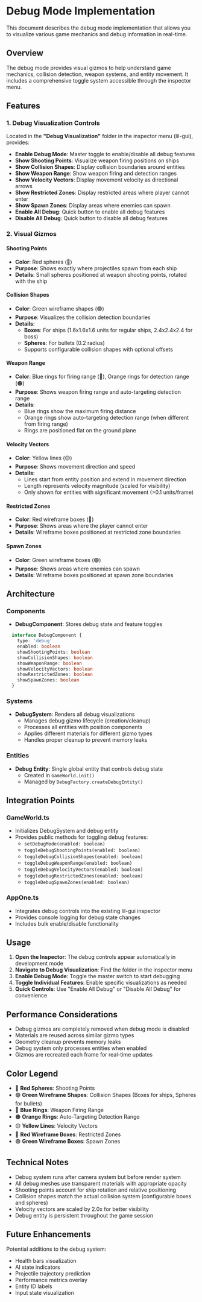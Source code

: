 # Debug Mode Implementation

This document describes the debug mode implementation that allows you to visualize various game mechanics and debug information in real-time.

## Overview

The debug mode provides visual gizmos to help understand game mechanics, collision detection, weapon systems, and entity movement. It includes a comprehensive toggle system accessible through the inspector menu.

## Features

### 1. Debug Visualization Controls

Located in the **"Debug Visualization"** folder in the inspector menu (lil-gui), provides:

* **Enable Debug Mode**: Master toggle to enable/disable all debug features
* **Show Shooting Points**: Visualize weapon firing positions on ships
* **Show Collision Shapes**: Display collision boundaries around entities
* **Show Weapon Range**: Show weapon firing and detection ranges
* **Show Velocity Vectors**: Display movement velocity as directional arrows
* **Show Restricted Zones**: Display restricted areas where player cannot enter
* **Show Spawn Zones**: Display areas where enemies can spawn
* **Enable All Debug**: Quick button to enable all debug features
* **Disable All Debug**: Quick button to disable all debug features

### 2. Visual Gizmos

#### Shooting Points

* **Color**: Red spheres (🔴)
* **Purpose**: Shows exactly where projectiles spawn from each ship
* **Details**: Small spheres positioned at weapon shooting points, rotated with the ship

#### Collision Shapes

* **Color**: Green wireframe shapes (🟢)
* **Purpose**: Visualizes the collision detection boundaries
* **Details**:
  + **Boxes**: For ships (1.6x1.6x1.6 units for regular ships, 2.4x2.4x2.4 for boss)
  + **Spheres**: For bullets (0.2 radius)
  + Supports configurable collision shapes with optional offsets

#### Weapon Range

* **Color**: Blue rings for firing range (🔵), Orange rings for detection range (🟠)
* **Purpose**: Shows weapon firing range and auto-targeting detection range
* **Details**:
  + Blue rings show the maximum firing distance
  + Orange rings show auto-targeting detection range (when different from firing range)
  + Rings are positioned flat on the ground plane

#### Velocity Vectors

* **Color**: Yellow lines (🟡)
* **Purpose**: Shows movement direction and speed
* **Details**:
  + Lines start from entity position and extend in movement direction
  + Length represents velocity magnitude (scaled for visibility)
  + Only shown for entities with significant movement (>0.1 units/frame)

#### Restricted Zones

* **Color**: Red wireframe boxes (🔴)
* **Purpose**: Shows areas where the player cannot enter
* **Details**: Wireframe boxes positioned at restricted zone boundaries

#### Spawn Zones

* **Color**: Green wireframe boxes (🟢)
* **Purpose**: Shows areas where enemies can spawn
* **Details**: Wireframe boxes positioned at spawn zone boundaries

## Architecture

### Components

* **DebugComponent**: Stores debug state and feature toggles

```typescript
  interface DebugComponent {
    type: 'debug'
    enabled: boolean
    showShootingPoints: boolean
    showCollisionShapes: boolean
    showWeaponRange: boolean
    showVelocityVectors: boolean
    showRestrictedZones: boolean
    showSpawnZones: boolean
  }
  ```

### Systems

* **DebugSystem**: Renders all debug visualizations
  + Manages debug gizmo lifecycle (creation/cleanup)
  + Processes all entities with position components
  + Applies different materials for different gizmo types
  + Handles proper cleanup to prevent memory leaks

### Entities

* **Debug Entity**: Single global entity that controls debug state
  + Created in `GameWorld.init()`
  + Managed by `DebugFactory.createDebugEntity()`

## Integration Points

### GameWorld.ts

* Initializes DebugSystem and debug entity
* Provides public methods for toggling debug features:
  + `setDebugMode(enabled: boolean)`
  + `toggleDebugShootingPoints(enabled: boolean)`
  + `toggleDebugCollisionShapes(enabled: boolean)`
  + `toggleDebugWeaponRange(enabled: boolean)`
  + `toggleDebugVelocityVectors(enabled: boolean)`
  + `toggleDebugRestrictedZones(enabled: boolean)`
  + `toggleDebugSpawnZones(enabled: boolean)`

### AppOne.ts

* Integrates debug controls into the existing lil-gui inspector
* Provides console logging for debug state changes
* Includes bulk enable/disable functionality

## Usage

1. **Open the Inspector**: The debug controls appear automatically in development mode
2. **Navigate to Debug Visualization**: Find the folder in the inspector menu
3. **Enable Debug Mode**: Toggle the master switch to start debugging
4. **Toggle Individual Features**: Enable specific visualizations as needed
5. **Quick Controls**: Use "Enable All Debug" or "Disable All Debug" for convenience

## Performance Considerations

* Debug gizmos are completely removed when debug mode is disabled
* Materials are reused across similar gizmo types
* Geometry cleanup prevents memory leaks
* Debug system only processes entities when enabled
* Gizmos are recreated each frame for real-time updates

## Color Legend

* 🔴 **Red Spheres**: Shooting Points
* 🟢 **Green Wireframe Shapes**: Collision Shapes (Boxes for ships, Spheres for bullets)
* 🔵 **Blue Rings**: Weapon Firing Range
* 🟠 **Orange Rings**: Auto-Targeting Detection Range
* 🟡 **Yellow Lines**: Velocity Vectors
* 🔴 **Red Wireframe Boxes**: Restricted Zones
* 🟢 **Green Wireframe Boxes**: Spawn Zones

## Technical Notes

* Debug system runs after camera system but before render system
* All debug meshes use transparent materials with appropriate opacity
* Shooting points account for ship rotation and relative positioning
* Collision shapes match the actual collision system (configurable boxes and spheres)
* Velocity vectors are scaled by 2.0x for better visibility
* Debug entity is persistent throughout the game session

## Future Enhancements

Potential additions to the debug system:
* Health bars visualization
* AI state indicators
* Projectile trajectory prediction
* Performance metrics overlay
* Entity ID labels
* Input state visualization
